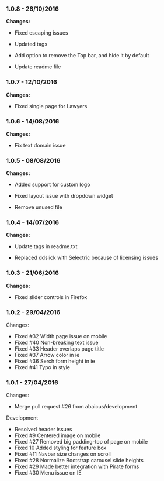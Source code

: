 
### 1.0.8 - 28/10/2016
**Changes:** 
- Fixed escaping issues
- Updated tags
- Add option to remove the Top bar, and hide it by default
- Update readme file

### 1.0.7 - 12/10/2016
**Changes:** 
- Fixed single page for Lawyers

### 1.0.6 - 14/08/2016
**Changes:** 
- Fix text domain issue

### 1.0.5 - 08/08/2016
**Changes:** 
- Added support for custom logo
- Fixed layout issue with dropdown widget
- Remove unused file

### 1.0.4 - 14/07/2016
**Changes:** 
- Update tags in readme.txt
- Replaced ddslick with Selectric because of licensing issues

### 1.0.3 - 21/06/2016
**Changes:** 
- Fixed slider controls in Firefox


### 1.0.2 - 29/04/2016

 Changes: 


 * Fixed #32 Width page issue on mobile
 * Fixed #40 Non-breaking text issue
 * Fixed #33 Header overlaps page title
 * Fixed #37 Arrow color in ie
 * Fixed #36 Serch form height in ie
 * Fixed #41 Typo in style


### 1.0.1 - 27/04/2016

 Changes: 


 * Merge pull request #26 from abaicus/development

Development
 * Resolved header issues
 * Fixed #9 Centered image on mobile
 * Fixed #27 Removed big padding-top of page on mobile
 * Fixed 10 Added styling for feature box
 * Fixed #11 Navbar size changes on scroll
 * Fixed #28 Normalize Bootstrap carousel slide heights
 * Fixed #29 Made better integration with Pirate forms
 * Fixed #30 Menu issue on IE
